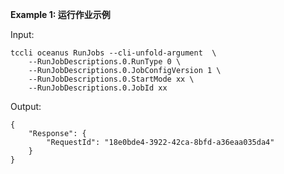 **Example 1: 运行作业示例**



Input: 

```
tccli oceanus RunJobs --cli-unfold-argument  \
    --RunJobDescriptions.0.RunType 0 \
    --RunJobDescriptions.0.JobConfigVersion 1 \
    --RunJobDescriptions.0.StartMode xx \
    --RunJobDescriptions.0.JobId xx
```

Output: 
```
{
    "Response": {
        "RequestId": "18e0bde4-3922-42ca-8bfd-a36eaa035da4"
    }
}
```

